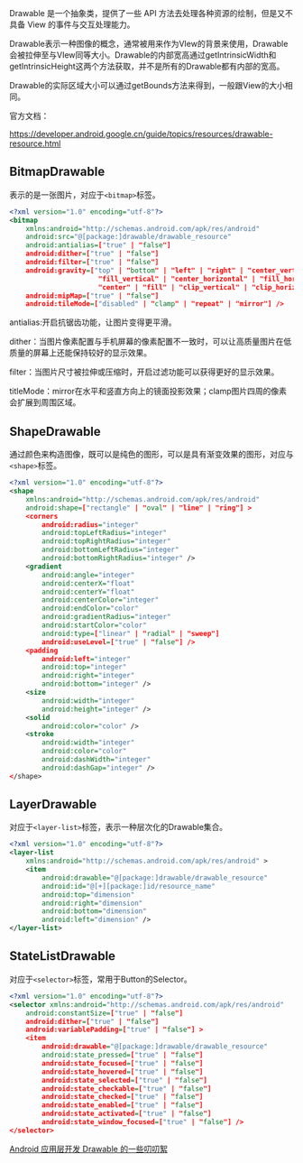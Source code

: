 Drawable 是一个抽象类，提供了一些 API 方法去处理各种资源的绘制，但是又不具备 View 的事件与交互处理能力。

Drawable表示一种图像的概念，通常被用来作为VIew的背景来使用，Drawable会被拉伸至与VIew同等大小。Drawable的内部宽高通过getIntrinsicWidth和getIntrinsicHeight这两个方法获取，并不是所有的Drawable都有内部的宽高。

Drawable的实际区域大小可以通过getBounds方法来得到，一般跟View的大小相同。

官方文档：

https://developer.android.google.cn/guide/topics/resources/drawable-resource.html

## BitmapDrawable

表示的是一张图片，对应于`<bitmap>`标签。

```xml
<?xml version="1.0" encoding="utf-8"?>
<bitmap
    xmlns:android="http://schemas.android.com/apk/res/android"
    android:src="@[package:]drawable/drawable_resource"
    android:antialias=["true" | "false"]
    android:dither=["true" | "false"]
    android:filter=["true" | "false"]
    android:gravity=["top" | "bottom" | "left" | "right" | "center_vertical" |
                      "fill_vertical" | "center_horizontal" | "fill_horizontal" |
                      "center" | "fill" | "clip_vertical" | "clip_horizontal"]
    android:mipMap=["true" | "false"]
    android:tileMode=["disabled" | "clamp" | "repeat" | "mirror"] />
```

antialias:开启抗锯齿功能，让图片变得更平滑。

dither：当图片像素配置与手机屏幕的像素配置不一致时，可以让高质量图片在低质量的屏幕上还能保持较好的显示效果。

filter：当图片尺寸被拉伸或压缩时，开启过滤功能可以获得更好的显示效果。

titleMode：mirror在水平和竖直方向上的镜面投影效果；clamp图片四周的像素会扩展到周围区域。



## ShapeDrawable

通过颜色来构造图像，既可以是纯色的图形，可以是具有渐变效果的图形，对应与`<shape>`标签。

```xml
<?xml version="1.0" encoding="utf-8"?>
<shape
    xmlns:android="http://schemas.android.com/apk/res/android"
    android:shape=["rectangle" | "oval" | "line" | "ring"] >
    <corners
        android:radius="integer"
        android:topLeftRadius="integer"
        android:topRightRadius="integer"
        android:bottomLeftRadius="integer"
        android:bottomRightRadius="integer" />
    <gradient
        android:angle="integer"
        android:centerX="float"
        android:centerY="float"
        android:centerColor="integer"
        android:endColor="color"
        android:gradientRadius="integer"
        android:startColor="color"
        android:type=["linear" | "radial" | "sweep"]
        android:useLevel=["true" | "false"] />
    <padding
        android:left="integer"
        android:top="integer"
        android:right="integer"
        android:bottom="integer" />
    <size
        android:width="integer"
        android:height="integer" />
    <solid
        android:color="color" />
    <stroke
        android:width="integer"
        android:color="color"
        android:dashWidth="integer"
        android:dashGap="integer" />
</shape>
```



## LayerDrawable

对应于`<layer-list>`标签，表示一种层次化的Drawable集合。

```xml
<?xml version="1.0" encoding="utf-8"?>
<layer-list
    xmlns:android="http://schemas.android.com/apk/res/android" >
    <item
        android:drawable="@[package:]drawable/drawable_resource"
        android:id="@[+][package:]id/resource_name"
        android:top="dimension"
        android:right="dimension"
        android:bottom="dimension"
        android:left="dimension" />
</layer-list>
```



## StateListDrawable

对应于`<selector>`标签，常用于Button的Selector。

```xml
<?xml version="1.0" encoding="utf-8"?>
<selector xmlns:android="http://schemas.android.com/apk/res/android"
    android:constantSize=["true" | "false"]
    android:dither=["true" | "false"]
    android:variablePadding=["true" | "false"] >
    <item
        android:drawable="@[package:]drawable/drawable_resource"
        android:state_pressed=["true" | "false"]
        android:state_focused=["true" | "false"]
        android:state_hovered=["true" | "false"]
        android:state_selected=["true" | "false"]
        android:state_checkable=["true" | "false"]
        android:state_checked=["true" | "false"]
        android:state_enabled=["true" | "false"]
        android:state_activated=["true" | "false"]
        android:state_window_focused=["true" | "false"] />
</selector>
```



[Android 应用层开发 Drawable 的一些叨叨絮](http://blog.csdn.net/yanbober/article/details/56844869)

